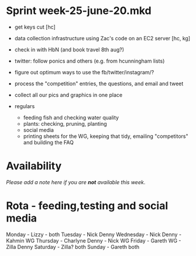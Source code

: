 Sprint week-25-june-20.mkd
===

- get keys cut [hc]
- data collection infrastructure using Zac's code on an EC2 server [hc, kg]
- check in with HbN (and book travel 8th aug?)
- twitter: follow ponics and others (e.g. from hcunningham lists)
- figure out optimum ways to use the fb/twitter/instagram/?
- process the "competition" entries, the questions, and email and tweet
- collect all our pics and graphics in one place

- regulars
  - feeding fish and checking water quality
  - plants: checking, pruning, planting
  - social media
  - printing sheets for the WG, keeping that tidy, emailing "competitors" and
    building the FAQ


# Availability

*Please add a note here if you are __not__ available this week*.

# Rota - feeding,testing and social media
Monday - Lizzy - both
Tuesday - Nick Denny
Wednesday - Nick Denny - Kahmin WG
Thursday - Charlyne Denny - Nick WG
Friday - Gareth WG - Zilla Denny
Saturday - Zilla? both
Sunday - Gareth both
